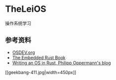 # TheLeiOS

操作系统学习

## 参考资料

- [OSDEV.org](https://wiki.osdev.org/Tutorials)
- [The Embedded Rust Book](https://docs.rust-embedded.org/book/index.html)
- [Writing an OS in Rust, Philipp Oppermann's blog](https://os.phil-opp.com/)

[[geekbang-411.jpg|width=450px]]
